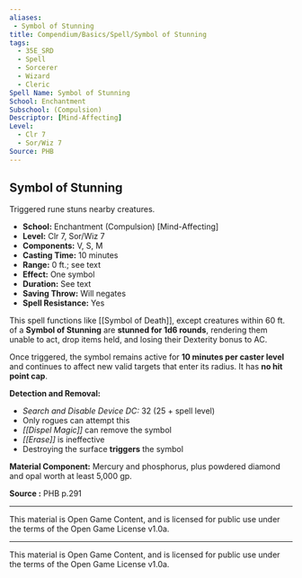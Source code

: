 ```yaml
---
aliases:
 - Symbol of Stunning
title: Compendium/Basics/Spell/Symbol of Stunning
tags:  
  - 35E_SRD  
  - Spell  
  - Sorcerer  
  - Wizard  
  - Cleric  
Spell Name: Symbol of Stunning
School: Enchantment
Subschool: (Compulsion)
Descriptor: [Mind-Affecting]
Level:
  - Clr 7
  - Sor/Wiz 7
Source: PHB
---
```


## Symbol of Stunning

Triggered rune stuns nearby creatures.

- **School:** Enchantment (Compulsion) [Mind-Affecting]  
- **Level:** Clr 7, Sor/Wiz 7  
- **Components:** V, S, M  
- **Casting Time:** 10 minutes  
- **Range:** 0 ft.; see text  
- **Effect:** One symbol  
- **Duration:** See text  
- **Saving Throw:** Will negates  
- **Spell Resistance:** Yes  

This spell functions like [[Symbol of Death]], except creatures within 60 ft. of a **Symbol of Stunning** are **stunned for 1d6 rounds**, rendering them unable to act, drop items held, and losing their Dexterity bonus to AC.

Once triggered, the symbol remains active for **10 minutes per caster level** and continues to affect new valid targets that enter its radius. It has **no hit point cap**.

**Detection and Removal:**  
- *Search and Disable Device DC:* 32 (25 + spell level)  
- Only rogues can attempt this  
- *[[Dispel Magic]]* can remove the symbol  
- *[[Erase]]* is ineffective  
- Destroying the surface **triggers** the symbol  

**Material Component:** Mercury and phosphorus, plus powdered diamond and opal worth at least 5,000 gp.



**Source :** PHB p.291

---

This material is Open Game Content, and is licensed for public use under  
the terms of the Open Game License v1.0a.

---

This material is Open Game Content, and is licensed for public use under the terms of the Open Game License v1.0a.
